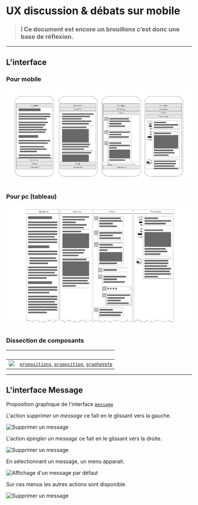 
UX discussion & débats sur mobile
===

> ### :grey_exclamation: Ce document est encore un brouillons c’est donc une base de réflexion.

---
## L'interface

### Pour mobile

<img src="Processus décisionnels-mobile.png">


### Pour pc (tableau)

<img src="Processus décisionnels-pc-tableau.png">

### Dissection de composants

&nbsp; | &nbsp;
------------ | -------------
<img width="350px" src="dissection-composants-propositions.png"> | [`propositions`](), [`proposition`](), [`grapheVote`]()

---
## L'interface Message

Proposition graphique de l'interface [`message`](../../1-OpenUi/discussion)

L'action *supprimer un message* ce fait en le glissant vers la gauche.

![Supprimer un message](UX-Message-Actions-Swipe-Kill.png)

L'action *épingler un message* ce fait en le glissant vers la droite.

![Supprimer un message](UX-Message-Actions-Swipe-Send.png)

En sélectionnant un message, un menu apparait.

![Affichage d'un message par défaut](UX-Message-Actions-Menu.png)

Sur ces menus les autres actions sont disponible.

![Supprimer un message](UX-Message-Actions-Menu-Details.png)

